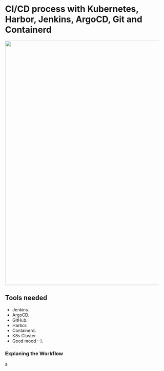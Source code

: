 # CI/CD process with Kubernetes, Harbor, Jenkins, ArgoCD, Git and Containerd


<img src="https://github.com/Josemyr1993/jenkins_argo_cd_harbor_docker_kubernetes/blob/main/CI_CD_new.gif" heigh="100" width="800">


<h2>Tools needed</h2>

- Jenkins.
- ArgoCD.
- GitHub.
- Harbor.
- Containerd.
- K8s Cluster.
- Good mood :-).

<h3>Explaning the Workflow</h3>

a
